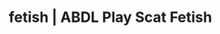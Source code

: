 ---
categories:
- POV Erotica
- Queer Kinks
- Lingerie Art
- Femdom
- Sapphic Desires
image: /assets/images/1747714220308.jpg
layout: post
schema:
  description: Premium adult content featuring ABDL Play, Scat Fetish. High-quality
    images with erotic themes.
  keywords:
  - Alt Romance
  - ABDL Play
  - Gothic Erotica
  - Sapphic Desires
  - Inclusive Desire
  - ASMR Erotica
  - Scat Fetish
  name: 1747714220308 | ABDL Play Scat Fetish
  type: VisualArtwork
seo:
  description: Featured content with exclusive ABDL Play, Scat Fetish. HD images available.
  keywords: ABDL Play, Scat Fetish
  og_image: /assets/images/1747714220308.jpg
  schema_type: VisualArtwork
tags:
- '#fetish'
- ABDL Play
- Scat Fetish
title: fetish | ABDL Play Scat Fetish
---
